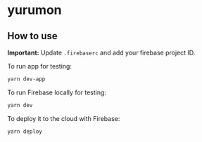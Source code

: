 # yurumon

## How to use

**Important:** Update `.firebaserc` and add your firebase project ID.

To run app for testing:

```bash
yarn dev-app
```

To run Firebase locally for testing:

```bash
yarn dev
```

To deploy it to the cloud with Firebase:

```bash
yarn deploy
```